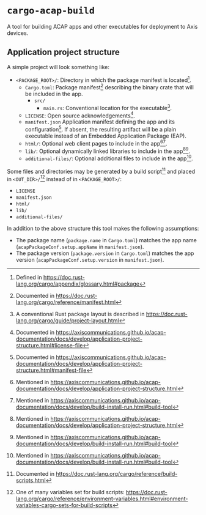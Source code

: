 # `cargo-acap-build`

A tool for building ACAP apps and other executables for deployment to Axis devices.

## Application project structure

A simple project will look something like:

- `<PACKAGE_ROOT>/`: Directory in which the package manifest is located[^1].
    - `Cargo.toml`: Package manifest[^2] describing the binary crate that will be included in the
      app.
        - `src/`
            - `main.rs`: Conventional location for the executable[^3].
    - `LICENSE`: Open source acknowledgements[^4].
    - `manifest.json` Application manifest defining the app and its configuration[^5].
      If absent, the resulting artifact will be a plain executable instead of an Embedded Application Package (EAP).
    - `html/`: Optional web client pages to include in the app[^6][^7].
    - `lib/`: Optional dynamically linked libraries to include in the app[^6][^7].
    - `additional-files/`: Optional additional files to include in the app[^7].

Some files and directories may be generated by a build script[^8] and placed in `<OUT_DIR>/`[^9] instead of in `<PACKAGE_ROOT>/`:

- `LICENSE`
- `manifest.json`
- `html/`
- `lib/`
- `additional-files/`

In addition to the above structure this tool makes the following assumptions:

- The package name (`package.name` in `Cargo.toml`) matches the app name (`acapPackageConf.setup.appName` in `manifest.json`).
- The package version (`package.version` in `Cargo.toml`) matches the app version (`acapPackageConf.setup.version` in `manifest.json`).

[^1]: Defined in <https://doc.rust-lang.org/cargo/appendix/glossary.html#package>
[^2]: Documented in <https://doc.rust-lang.org/cargo/reference/manifest.html>
[^3]: A conventional Rust package layout is described in <https://doc.rust-lang.org/cargo/guide/project-layout.html>
[^4]: Documented in <https://axiscommunications.github.io/acap-documentation/docs/develop/application-project-structure.html#license-file>
[^5]: Documented in <https://axiscommunications.github.io/acap-documentation/docs/develop/application-project-structure.html#manifest-file>
[^6]: Mentioned in <https://axiscommunications.github.io/acap-documentation/docs/develop/application-project-structure.html>
[^7]: Mentioned in <https://axiscommunications.github.io/acap-documentation/docs/develop/build-install-run.html#build-tool>
[^8]: Documented in <https://doc.rust-lang.org/cargo/reference/build-scripts.html>
[^9]: One of many variables set for build scripts: <https://doc.rust-lang.org/cargo/reference/environment-variables.html#environment-variables-cargo-sets-for-build-scripts>
